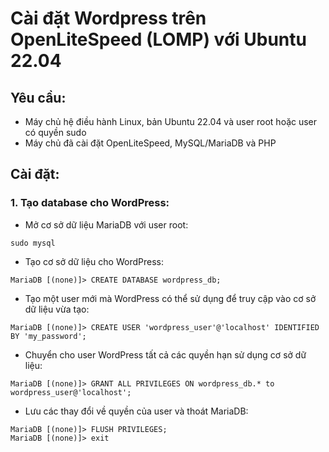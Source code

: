 # Cài đặt Wordpress trên OpenLiteSpeed (LOMP) với Ubuntu 22.04
## Yêu cầu:
- Máy chủ hệ điều hành Linux, bản Ubuntu 22.04 và user root hoặc user có quyền sudo
- Máy chủ đã cài đặt OpenLiteSpeed, MySQL/MariaDB và PHP

## Cài đặt:
### 1. Tạo database cho WordPress:
- Mở cơ sở dữ liệu MariaDB với user root:
```
sudo mysql
```

- Tạo cơ sở dữ liệu cho WordPress:
```shell
MariaDB [(none)]> CREATE DATABASE wordpress_db;
```

- Tạo một user mới mà WordPress có thể sử dụng để truy cập vào cơ sở dữ liệu vừa tạo:
```shell
MariaDB [(none)]> CREATE USER 'wordpress_user'@'localhost' IDENTIFIED BY 'my_password';
```

- Chuyển cho user WordPress tất cả các quyền hạn sử dụng cơ sở dữ liệu:
```
MariaDB [(none)]> GRANT ALL PRIVILEGES ON wordpress_db.* to wordpress_user@'localhost';
```

- Lưu các thay đổi về quyền của user và thoát MariaDB:
```
MariaDB [(none)]> FLUSH PRIVILEGES;
MariaDB [(none)]> exit
```
